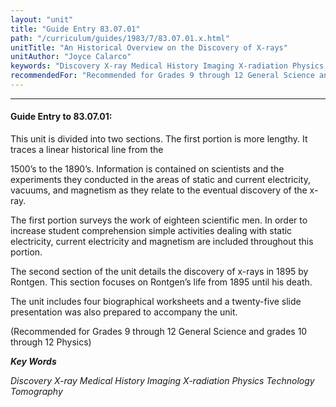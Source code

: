 ```yaml
---
layout: "unit"
title: "Guide Entry 83.07.01"
path: "/curriculum/guides/1983/7/83.07.01.x.html"
unitTitle: "An Historical Overview on the Discovery of X-rays"
unitAuthor: "Joyce Calarco"
keywords: "Discovery X-ray Medical History Imaging X-radiation Physics Technology Tomography"
recommendedFor: "Recommended for Grades 9 through 12 General Science and grades 10 through 12 Physics"
---
```

<body>
<hr/>
<h4>
Guide Entry to 83.07.01:
</h4>
This unit is divided into two sections.  The first portion is more lengthy.  It traces a linear historical line from the
<p>
1500’s to the 1890’s.  Information is contained on scientists and the experiments they conducted in the areas of static and current electricity, vacuums, and magnetism as they relate to the eventual discovery of the x-ray.
</p>
<p>
The first portion surveys the work of eighteen scientific men.  In order to increase student comprehension simple activities dealing with static electricity, current electricity and magnetism are included throughout this portion.
</p>
<p>
The second section of the unit details the discovery of x-rays in 1895 by Rontgen.  This section focuses on Rontgen’s life from 1895 until his death.
</p>
<p>
The unit includes four biographical worksheets and a twenty-five slide presentation was also prepared to accompany the unit.
</p>
<p>
(Recommended for Grades 9 through 12 General Science and grades 10 through 12 Physics)
</p>
<p>
<b>
<i>
Key Words
</i>
</b>
<br/>
</p>
<p>
<i>
Discovery X-ray Medical History Imaging X-radiation Physics Technology Tomography
</i>
</p>
</body>